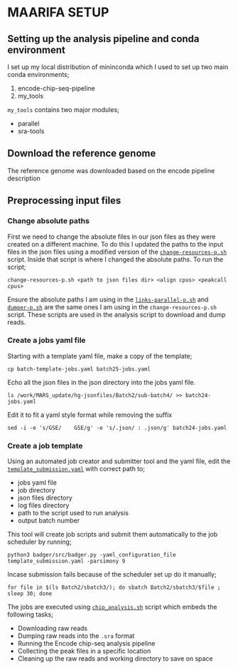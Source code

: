 # MAARIFA SETUP

## Setting up the analysis pipeline and conda environment
I set up my local  distribution of mininconda which I used to set up two main conda environments;
  1. encode-chip-seq-pipeline
  2. my_tools
  
`my_tools` contains two major modules;
   - parallel
   - sra-tools

## Download the reference genome

The reference genome was downloaded based on the encode pipeline description

## Preprocessing input files

### Change absolute paths
First we need to change the absolute files in our json files as they were created on a different machine. 
To do this I updated the paths to the input files in the json files using a modified version of the [`change-resources-p.sh`]() script.
Inside that script is where I changed the absolute paths. To run the script;

`change-resources-p.sh <path to json files dir> <align cpus> <peakcall cpus>`

Ensure the absolute paths I am using in the [`links-parallel-p.sh`]() and [`dumper-p.sh`]() are the same ones I am using in the `change-resources-p.sh` script.
These scripts are used in the analysis script to download and dump reads.

### Create a jobs yaml file
Starting with a template yaml file, make a copy of the template;

`cp batch-template-jobs.yaml batch25-jobs.yaml`

Echo all the json files in the json directory into the jobs yaml file.

`ls /work/MARS_update/hg-jsonfiles/Batch2/sub-batch4/ >> batch24-jobs.yaml`

Edit it to fit a yaml style format while removing the suffix

`sed -i -e 's/GSE/    GSE/g' -e 's/.json/ : .json/g' batch24-jobs.yaml`

### Create a job template
Using an automated job creator and submitter tool and the yaml file, edit the [`template_submission.yaml`]() with correct path to;
  - jobs yaml file
  - job directory
  - json files directory
  - log files directory 
  - path to the script used to run analysis
  - output batch number
  
 This tool will create job scripts and submit them automatically to the job scheduler by running;
 
 `python3 badger/src/badger.py -yaml_configuration_file template_submission.yaml -parsimony 9`
 
 Incase submission fails because of the scheduler set up do it manually;
 
 `for file in $(ls Batch2/sbatch3/); do sbatch Batch2/sbatch3/$file ; sleep 30; done`
 
 The jobs are executed using [`chip_analysis.sh`]() script which embeds the following tasks;
   - Downloading raw reads
   - Dumping raw reads into the `.sra` format
   - Running the Encode chip-seq analysis pipeline
   - Collecting the peak files in a specific location
   - Cleaning up the raw reads and working directory to save on space
   

  
